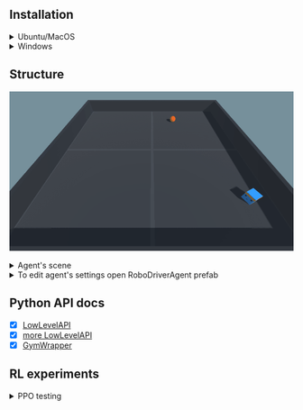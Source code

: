 ## Installation
<details>
  <summary>Ubuntu/MacOS</summary>
  
  1. Dowland Unity Hub from [this link](https://unity3d.com/ru/get-unity/download)
  2. Dowland Unity Engine 2020.3.25f1 from [this link](https://unity3d.com/get-unity/download/archive) with UnityHub
  3. In terminal:
  ```
  git clone https://github.com/Laggg/rl-robotics
  cd rl-robotics/unity_env/v2
  python -m venv unity_venv
  source unity_venv/bin/activate
  pip install --upgrade pip
  pip install mlagents
  pip install matplotlib
  pip install jupyterlab
  ```
  4. start jupyter notebook in unity_venv and run first 2 blocks in file **rl-robotics/unity_env/v2/Notebooks/test.ipynb**
  5. In jupyter you can see agent's observations:
  
  ![runs](./Images/RoboDriverAgentPerspective.gif)
</details>

<details>
  <summary>Windows</summary>
    1. Clone the project using a version control system of your choice.
    2. Download and install the [Anaconda](https://www.anaconda.com/products/individual). It is important to select `Just Me` in `Install for:` step and add Anaconda to the path to allow you to use the included batch files.
    3. Open `Anaconda Navigator` once to finish up the installation. Just close it when it finishes loading.

    Automatic installation using batch file:

    4. Run `Install.bat`

    Manual installation (If Conda is not in Path and batch files throw errors):

    4. Open Anaconda Prompt, navigate to project root using `cd path_to_folder`
    5. Run `conda create -n RoboDriver python=3.7`
    6. Run `activate RoboDriver`
    5. Run `pip install mlagents`
    6. Run `pip install matplotlib`
    7. Run `pip install jupyterlab`
  
    Automatic running:
    1. Run `start_jupyter_lab.bat`

    Manual running (If Conda is not in Path and batch files throw errors):

    1. Open Anaconda Prompt, navigate to project root using `cd path/to/folder`
    2. Run `activate RoboDriver`
    3. Run `jupyter lab`
    4. Navigate to notebooks folder and run the notebook
</details>

## Structure

![runs](./Images/RoboDriverTop.gif)

<details>
  <summary>Agent's scene</summary>

  ![runs](./Images/agent_environment.png)
</details>

<details>
  <summary>To edit agent's settings open RoboDriverAgent prefab</summary>

  ![runs](./Images/agent_settings.png)
</details>

## Python API docs

- [x] [LowLevelAPI](https://github.com/CubeMD/ml-agents/blob/master/docs/Python-API.md)
- [x] [more LowLevelAPI](https://github.com/CubeMD/ml-agents/blob/master/docs/Python-API-Documentation.md)
- [x] [GymWrapper](https://github.com/CubeMD/ml-agents/blob/master/gym-unity/README.md)

## RL experiments
<details>
  <summary>PPO testing</summary>
  
  Agent's observations:
  
  ![runs](./Images/RoboDriverAgentPerspective.gif)
  
  Training process of an agent which takes 2 decisions per second

  ![runs](./Images/RoboDriver.png)

  Training process of an agent which takes 25 decisions per second

  ![runs](./Images/agentDecisionPeriod2.png)
</details>
